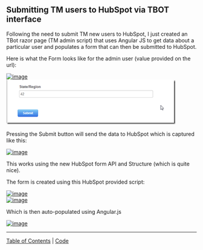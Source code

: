 ##  Submitting TM users to HubSpot via TBOT interface

Following the need to submit TM new users to HubSpot, I just created an TBot razor page (TM admin script) that uses Angular JS to get data about a particular user and populates a form that can then be submitted to HubSpot.

Here is what the Form looks like for the admin user (value provided on the url):

[![image](images/image_thumb1.png)](http://lh5.ggpht.com/-DcXnM8W849Y/UVmmZYnSbMI/AAAAAAAAAtA/boJJMSMhaD8/s1600-h/image%25255B2%25255D.png)  
[![image](images/image_thumb_25255B2_25255D.png)](http://lh6.ggpht.com/-q3F0mhMh_Is/UVmma9PZmQI/AAAAAAAAAtQ/WLLw_QJlM8A/s1600-h/image%25255B6%25255D.png)

Pressing the Submit button will send the data to HubSpot which is captured like this:

[![image](images/image_thumb_25255B4_25255D1.png)](http://lh4.ggpht.com/-M8sfV5hqmbU/UVmmcU99EtI/AAAAAAAAAtg/0hMCuAEI6u0/s1600-h/image%25255B10%25255D.png)

This works using the new HubSpot form API and Structure (which is quite nice).

The form is created using this HubSpot provided script:

[![image](images/image_thumb_25255B6_25255D1.png)](http://lh5.ggpht.com/-BMf_rqrmQr0/UVmmdyUkTyI/AAAAAAAAAtw/OLPF1RLWmLg/s1600-h/image%25255B16%25255D.png)   
[![image](images/image_thumb_25255B5_25255D1.png)](http://lh6.ggpht.com/-GkhNP6r6x3M/UVmmfP6grII/AAAAAAAAAuA/AjcNSGsqz3g/s1600-h/image%25255B13%25255D.png)

Which is then auto-populated using Angular.js

[![image](images/image_thumb_25255B9_25255D.png)](http://lh4.ggpht.com/-twSCG3IwYMk/UVmmgtrYl0I/AAAAAAAAAuQ/7osxq95jEnM/s1600-h/image%25255B21%25255D.png)




- - - - 
[Table of Contents](../Table_of_contents.md) | [Code](../Code)